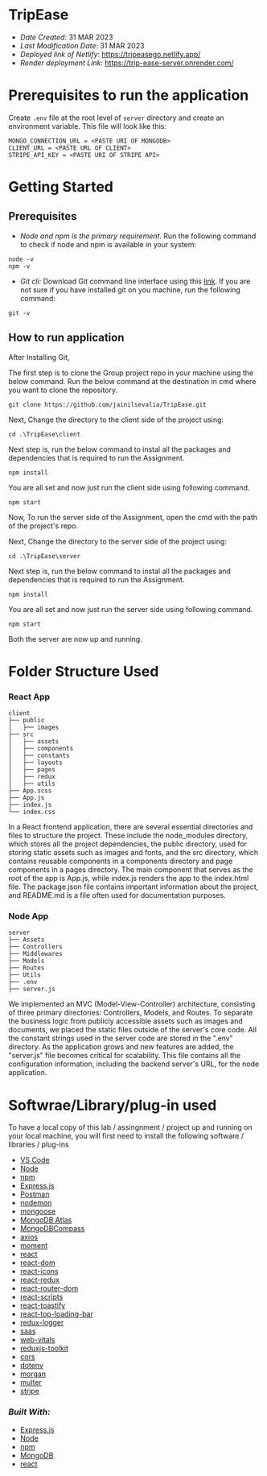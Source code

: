 # **TripEase**

* *Date Created*: 31 MAR 2023
* *Last Modification Date*: 31 MAR 2023
* *Deployed link of Netlify*: https://tripeasego.netlify.app/
* *Render deployment Link*: https://trip-ease-server.onrender.com/

# **Prerequisites to run the application**

Create `.env` file at the root level of `server` directory and create an environment variable. This file will look like this:

```
MONGO_CONNECTION_URL = <PASTE URI OF MONGODB>
CLIENT_URL = <PASTE URL OF CLIENT>
STRIPE_API_KEY = <PASTE URI OF STRIPE API>
```

# **Getting Started**

## Prerequisites

-   _Node and npm is the primary requirement_. Run the following command to check if node and npm is available in your system:

```
node -v
npm -v
```

-   _Git cli:_ Download Git command line interface using this [link](https://git-scm.com/downloads). If you are not sure if you have installed git on you machine, run the following command:

```
git -v
```

## How to run application

After Installing Git, 

The first step is to clone the Group project repo in your machine using the below command. Run the below command at the destination in cmd where you want to clone the repository.

```
git clone https://github.com/jainilsevalia/TripEase.git
```

Next, Change the directory to the client side of the project using:

```
cd .\TripEase\client
```

Next step is, run the below command to instal all the packages and dependencies that is required to run the Assignment.

```
npm install
```

You are all set and now just run the client side using following command.

```
npm start
```

Now, To run the server side of the Assignment, open the cmd with the path of the project's repo.

Next, Change the directory to the server side of the project using:

```
cd .\TripEase\server
```

Next step is, run the below command to instal all the packages and dependencies that is required to run the Assignment.

```
npm install
```

You are all set and now just run the server side using following command.

```
npm start
```

Both the server are now up and running.

# **Folder Structure Used**



### React App

```
client
├── public
│   ├── images  
├── src
│   ├── assets
│   ├── components
│   ├── constants
│   ├── layouts
│   ├── pages
│   ├── redux
│   ├── utils
├── App.scss
├── App.js
├── index.js
└── index.css
```

In a React frontend application, there are several essential directories and files to structure the project. These include the node_modules directory, which stores all the project dependencies, the public directory, used for storing static assets such as images and fonts, and the src directory, which contains reusable components in a components directory and page components in a pages directory. The main component that serves as the root of the app is App.js, while index.js renders the app to the index.html file. The package.json file contains important information about the project, and README.md is a file often used for documentation purposes.

### Node App

```
server
├── Assets
├── Controllers
├── Middlewares
├── Models
├── Routes
├── Utils
├── .env
├── server.js
```

We implemented an MVC (Model-View-Controller) architecture, consisting of three primary directories: Controllers, Models, and Routes. To separate the business logic from publicly accessible assets such as images and documents, we placed the static files outside of the server's core code. All the constant strings used in the server code are stored in the ".env" directory. As the application grows and new features are added, the "server.js" file becomes critical for scalability. This file contains all the configuration information, including the backend server's URL, for the node application.

# **Softwrae/Library/plug-in used**


To have a local copy of this lab / assingnment / project up and running on your local machine, you will first need to install the following software / libraries / plug-ins

* [VS Code](https://code.visualstudio.com/)
* [Node](https://nodejs.org/en/)
* [npm](https://www.npmjs.com/)
* [Express.js](https://expressjs.com/)
* [Postman](https://www.postman.com/)
* [nodemon](https://www.npmjs.com/package/nodemon)
* [mongoose](https://www.npmjs.com/package/mongoose)
* [MongoDB Atlas](https://www.mongodb.com/atlas)
* [MongoDBCompass](https://www.mongodb.com/products/compass)
* [axios](https://www.npmjs.com/package/axios)
* [moment](https://momentjs.com/)
* [react](https://react.dev/)
* [react-dom](https://legacy.reactjs.org/docs/react-dom.html)
* [react-icons](https://react-icons.github.io/react-icons/)
* [react-redux](https://react-redux.js.org/)
* [react-router-dom](https://www.npmjs.com/package/react-router-dom)
* [react-scripts](https://www.npmjs.com/package/react-scripts)
* [react-toastify](https://www.npmjs.com/package/react-toastify)
* [react-top-loading-bar](https://www.npmjs.com/package/react-top-loading-bar)
* [redux-logger](https://www.npmjs.com/package/redux-logger)
* [saas](https://www.npmjs.com/package/sass)
* [web-vitals](https://www.npmjs.com/package/web-vitals)
* [reduxjs-toolkit](https://www.npmjs.com/package/@reduxjs/toolkit)
* [cors](https://www.npmjs.com/package/cors)
* [dotenv](https://www.npmjs.com/package/dotenv)
* [morgan](https://www.npmjs.com/package/morgan)
* [multer](https://www.npmjs.com/package/multer)
* [stripe](https://www.npmjs.com/package/stripe)

### *Built With:*

* [Express.js](https://reactjs.org/)
* [Node](https://nodejs.org/en/)
* [npm](https://www.npmjs.com/)
* [MongoDB](https://www.mongodb.com/)
* [react](https://react.dev/)
